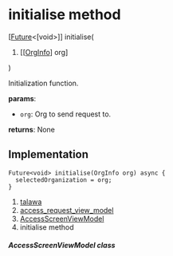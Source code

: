 
<div>

# initialise method

</div>


[[Future](https://api.flutter.dev/flutter/dart-core/Future-class.html)\<[void\>]]
initialise(

1.  [[[OrgInfo](../../models_organization_org_info/OrgInfo-class.md)]
    org]

)



Initialization function.

**params**:

-   `org`: Org to send request to.

**returns**: None



## Implementation

``` language-dart
Future<void> initialise(OrgInfo org) async {
  selectedOrganization = org;
}
```







1.  [talawa](../../index.md)
2.  [access_request_view_model](../../view_model_access_request_view_model/)
3.  [AccessScreenViewModel](../../view_model_access_request_view_model/AccessScreenViewModel-class.md)
4.  initialise method

##### AccessScreenViewModel class







